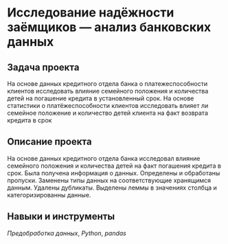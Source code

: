 # Исследование надёжности заёмщиков — анализ банковских данных
## Задача проекта

 На основе данных кредитного отдела банка о платежеспособности клиентов исследовать влияние семейного положения и количества детей на погашение кредита в установленный срок.
На основе статистики о платёжеспособности клиентов исследовать влияет ли семейное положение и количество детей клиента на факт возврата кредита в срок
## Описание проекта

На основе данных кредитного отдела банка исследовал влияние семейного положения и
количества детей на факт погашения кредита в срок. Была получена информация о
данных. Определены и обработаны пропуски. Заменены типы данных на соответствующие
хранящимся данным. Удалены дубликаты. Выделены леммы в значениях столбца и
категоризированны данные.

## Навыки и инструменты
*Предобработка данных*, *Python*, *pandas*
